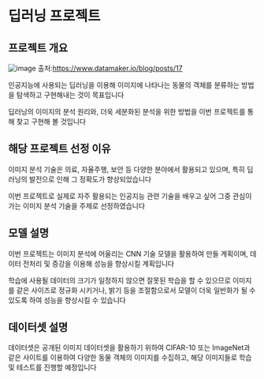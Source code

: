 # 딥러닝 프로젝트


## 프로젝트 개요
![image](https://github.com/user-attachments/assets/7ca044e3-d9f7-4834-8398-d28a361ebe1d) 출처:https://www.datamaker.io/blog/posts/17

인공지능에 사용되는 딥러닝을 이용해 이미지에 나타나는 동물의 객체를 분류하는 방법을 탐색하고 구현해내는 것이 목표입니다

딥러닝의 이미지의 분석 원리와, 더욱 세분화된 분석을 위한 방법을 이번 프로젝트를 통해 찾고 구현해 볼 것입니다



## 해당 프로젝트 선정 이유

이미지 분석 기술은 의료, 자율주행, 보안 등 다양한 분야에서 활용되고 있으며, 특히 딥러닝의 발전으로 인해 그 정확도가 향상되었습니다

이번 프로젝트로 실제로 자주 활용되는 인공지능 관련 기술을 배우고 싶어 그중 관심이 가는 이미지 분석 기술을 주제로 선정하였습니다



## 모델 설명

이번 프로젝트는 이미지 분석에 어울리는 CNN 기술 모델을 활용하여 만들 계획이며, 데이터 전처리 및 증강을 이용해 성능을 향상시킬 계획입니다

학습에 사용될 데이터의 크기가 일정하지 않으면 잘못된 학습을 할 수 있으므로 이미지를 같은 사이즈로 정규화 시키거나, 밝기 등을 조절함으로서 모델이 더욱 일반화가 될 수 있도록 하여 성능을 향상시킬 수 있습니다



## 데이터셋 설명

데이터셋은 공개된 이미지 데이터셋을 활용하기 위하여 CIFAR-10 또는 ImageNet과 같은 사이트를 이용하여 다양한 동물 객체의 이미지를 수집하고, 해당 이미지들로 학습및 테스트를 진행할 예정입니다

